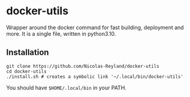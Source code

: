 # docker-utils
Wrapper around the docker command for fast building, deployment and more. It is a single file, written in python3.10.

## Installation
```
git clone https://github.com/Nicolas-Reyland/docker-utils
cd docker-utils
./install.sh # creates a symbolic link '~/.local/bin/docker-utils'
```
You should have `$HOME/.local/bin` in your PATH.
